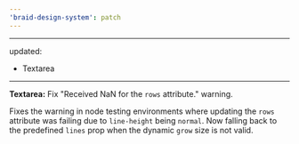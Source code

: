 ```yaml
---
'braid-design-system': patch
---
```


---
updated:
  - Textarea
---

**Textarea:** Fix "Received NaN for the `rows` attribute." warning.

Fixes the warning in node testing environments where updating the `rows` attribute was failing due to `line-height` being `normal`. Now falling back to the predefined `lines` prop when the dynamic `grow` size is not valid.
